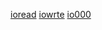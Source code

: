 [ioread](../utils/ioread/ioread.man)
[iowrte](../utils/iowrte/iowrte.man)
[io000](../utils/io000/io000.man)
